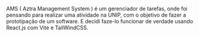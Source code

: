 AMS ( Aztra Management System ) é um gerenciador de tarefas, onde foi pensando para realizar uma atividade na UNIP, com o objetivo de fazer a prototipação de um software. E decidi faze-lo funcionar de verdade usando React.js com Vite e TailWindCSS.
